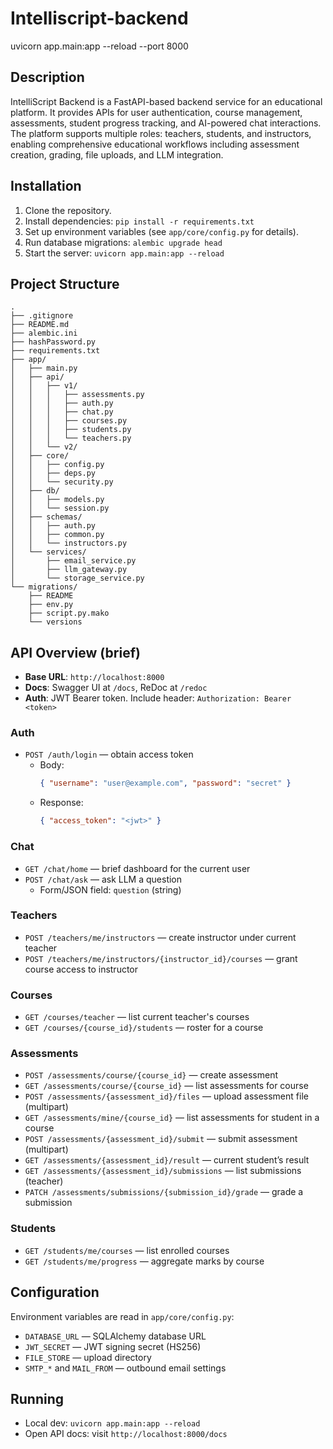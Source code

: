 # Intelliscript-backend
uvicorn app.main:app --reload --port 8000
## Description

IntelliScript Backend is a FastAPI-based backend service for an educational platform. It provides APIs for user authentication, course management, assessments, student progress tracking, and AI-powered chat interactions. The platform supports multiple roles: teachers, students, and instructors, enabling comprehensive educational workflows including assessment creation, grading, file uploads, and LLM integration.

## Installation

1. Clone the repository.
2. Install dependencies: `pip install -r requirements.txt`
3. Set up environment variables (see `app/core/config.py` for details).
4. Run database migrations: `alembic upgrade head`
5. Start the server: `uvicorn app.main:app --reload`

## Project Structure

```
.
├── .gitignore
├── README.md
├── alembic.ini
├── hashPassword.py
├── requirements.txt
├── app/
│   ├── main.py
│   ├── api/
│   │   ├── v1/
│   │   │   ├── assessments.py
│   │   │   ├── auth.py
│   │   │   ├── chat.py
│   │   │   ├── courses.py
│   │   │   ├── students.py
│   │   │   └── teachers.py
│   │   └── v2/
│   ├── core/
│   │   ├── config.py
│   │   ├── deps.py
│   │   └── security.py
│   ├── db/
│   │   ├── models.py
│   │   └── session.py
│   ├── schemas/
│   │   ├── auth.py
│   │   ├── common.py
│   │   └── instructors.py
│   └── services/
│       ├── email_service.py
│       ├── llm_gateway.py
│       └── storage_service.py
└── migrations/
    ├── README
    ├── env.py
    ├── script.py.mako
    └── versions
```

## API Overview (brief)

- **Base URL**: `http://localhost:8000`
- **Docs**: Swagger UI at `/docs`, ReDoc at `/redoc`
- **Auth**: JWT Bearer token. Include header: `Authorization: Bearer <token>`

### Auth
- `POST /auth/login` — obtain access token
  - Body:
    ```json
    { "username": "user@example.com", "password": "secret" }
    ```
  - Response:
    ```json
    { "access_token": "<jwt>" }
    ```

### Chat
- `GET /chat/home` — brief dashboard for the current user
- `POST /chat/ask` — ask LLM a question
  - Form/JSON field: `question` (string)

### Teachers
- `POST /teachers/me/instructors` — create instructor under current teacher
- `POST /teachers/me/instructors/{instructor_id}/courses` — grant course access to instructor

### Courses
- `GET /courses/teacher` — list current teacher's courses
- `GET /courses/{course_id}/students` — roster for a course

### Assessments
- `POST /assessments/course/{course_id}` — create assessment
- `GET /assessments/course/{course_id}` — list assessments for course
- `POST /assessments/{assessment_id}/files` — upload assessment file (multipart)
- `GET /assessments/mine/{course_id}` — list assessments for student in a course
- `POST /assessments/{assessment_id}/submit` — submit assessment (multipart)
- `GET /assessments/{assessment_id}/result` — current student’s result
- `GET /assessments/{assessment_id}/submissions` — list submissions (teacher)
- `PATCH /assessments/submissions/{submission_id}/grade` — grade a submission

### Students
- `GET /students/me/courses` — list enrolled courses
- `GET /students/me/progress` — aggregate marks by course

## Configuration

Environment variables are read in `app/core/config.py`:

- `DATABASE_URL` — SQLAlchemy database URL
- `JWT_SECRET` — JWT signing secret (HS256)
- `FILE_STORE` — upload directory
- `SMTP_*` and `MAIL_FROM` — outbound email settings

## Running

- Local dev: `uvicorn app.main:app --reload`
- Open API docs: visit `http://localhost:8000/docs`
